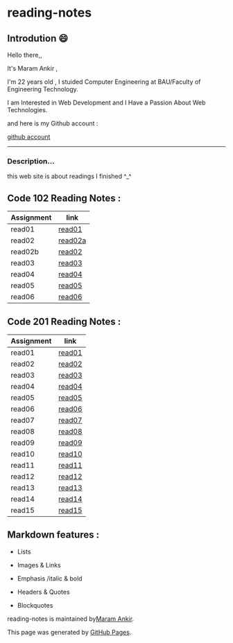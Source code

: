 # reading-notes
## Introdution 😄
Hello there,, 

It's Maram Ankir , 

I'm 22 years old , I stuided Computer Engineering at BAU/Faculty of Engineering Technology.

I am Interested in Web Development and I Have a Passion About Web Technologies.

 

and here is my Github account :

[github account](https://github.com/maram-ankir)

________________________________________________________

### Description... 

this web site is about readings I finished ^_^


## Code 102 Reading Notes :

| Assignment    | link                       |
| -----------   | -----------                |
|read01         | [read01](read01.md)        |
|read02         | [read02a](read02.md)       |
|read02b        | [read02 ](read02b.md)      |
|read03         | [read03](read03.md)        |
|read04         | [read04](read04.md)        |
|read05         | [read05](read05.md)        |
|read06         | [read06](read06.md)        |






## Code 201 Reading Notes :

| Assignment    | link                 |
| -----------   | -----------          |
|read01         | [read01](class-01.md)|
|read02         | [read02](class-02.md)|
|read03         | [read03](class-03.md)|
|read04         | [read04](class-04.md)|
|read05         | [read05](class-05.md)|
|read06         | [read06](class-06.md)|
|read07         | [read07](class-07.md)|
|read08         | [read08](class-08.md)|
|read09         | [read09](class-09.md)|
|read10         | [read10](class-10.md)|
|read11         | [read11](class-11.md)|
|read12         | [read12](class-12.md)|
|read13         | [read13]()           |
|read14         | [read14]()           |
|read15         | [read15]()           |





## Markdown features :

 * Lists

 * Images & Links

 * Emphasis /italic & bold

 * Headers & Quotes

 * Blockquotes






reading-notes is maintained by[Maram Ankir](https://github.com/maram-ankir).

This page was generated by [GitHub Pages](https://pages.github.com/).

